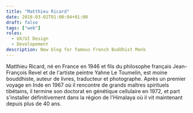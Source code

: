 ```yaml
---
title: "Matthieu Ricard"
date: 2018-03-02T01:00:04+01:00
draft: false
tags: ["web"]
roles:
  - UX/UI Design
  - Developement
description: New blog for famous French Buddhist Monk
---
```


Matthieu Ricard, né en France en 1946 et fils du philosophe français Jean-François Revel et de l'artiste peintre Yahne Le Toumelin, est moine bouddhiste, auteur de livres, traducteur et photographe. Après un premier voyage en Inde en 1967 où il rencontre de grands maîtres spirituels tibétains, il termine son doctorat en génétique cellulaire en 1972, et part s'installer définitivement dans la région de l'Himalaya où il vit maintenant depuis plus de 40 ans.

